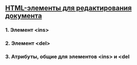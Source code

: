 ## [HTML-элементы для редактирования документа](https://html5book.ru/pravki-dokumenta/)

### 1. Элемент \<ins>
### 2. Элемент \<del>
### 3. Атрибуты, общие для элементов \<ins> и \<del 